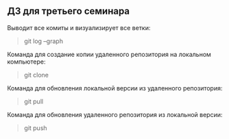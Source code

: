 ## ДЗ для третьего семинара

Выводит все комиты и визуализирует все ветки:

>git log –graph

Команда для создание копии удаленного репозитория на локальном компьютере:

>git clone

Команда для обновления локальной версии из удаленного репозитория:

>git pull

Команда для обновления удаленного репозитория из локальной версии:

>git push
